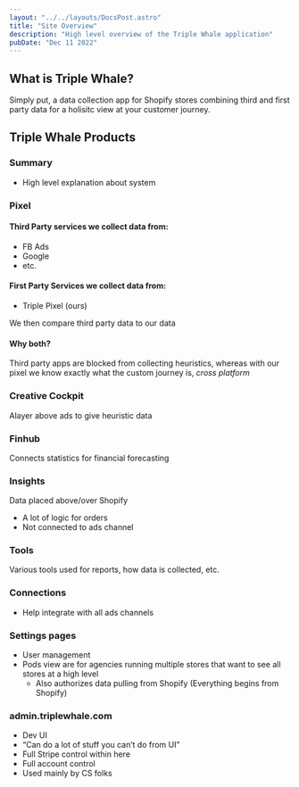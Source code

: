 ```yaml
---
layout: "../../layouts/DocsPost.astro"
title: "Site Overview"
description: "High level overview of the Triple Whale application"
pubDate: "Dec 11 2022"
---
```


## What is Triple Whale?

Simply put, a data collection app for Shopify stores combining third and first party data for a holisitc view at your customer journey.


## Triple Whale Products


### Summary
- High level explanation about system

### Pixel

#### Third Party services we collect data from:
- FB Ads
- Google
- etc.

#### First Party Services we collect data from:
- Triple Pixel (ours)

We then compare third party data to our data

#### Why both?

Third party apps are blocked from collecting heuristics, whereas with our pixel we know exactly what the custom journey is, *cross platform*

### Creative Cockpit

Alayer above ads to give heuristic data

### Finhub 

Connects statistics for financial forecasting

### Insights

Data placed above/over Shopify	
- A lot of logic for orders
- Not connected to ads channel

### Tools

Various tools used for reports, how data is collected, etc.

### Connections
- Help integrate with all ads channels


### Settings pages
- User management
- Pods view are for agencies running multiple stores that want to see all stores at a high level
    - Also authorizes data pulling from Shopify (Everything begins from Shopify)

### admin.triplewhale.com
- Dev UI
- “Can do a lot of stuff you can’t do from UI”
- Full Stripe control within here
- Full account control
- Used mainly by CS folks

